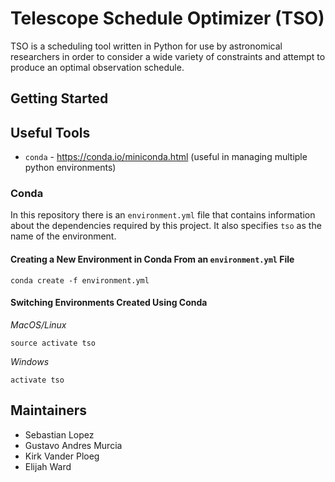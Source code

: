 # Telescope Schedule Optimizer (TSO)

TSO is a scheduling tool written in Python for use by astronomical researchers in order to consider a wide variety of constraints and attempt to produce an optimal observation schedule.

## Getting Started

## Useful Tools

- `conda` - https://conda.io/miniconda.html (useful in managing multiple python environments)

### Conda

In this repository there is an `environment.yml` file that contains information about the dependencies required by this project. It also specifies `tso` as the name of the environment.

#### Creating a New Environment in Conda From an `environment.yml` File

```
conda create -f environment.yml
```

#### Switching Environments Created Using Conda

*MacOS/Linux*
```
source activate tso
```
*Windows*
```
activate tso
```

## Maintainers

- Sebastian Lopez
- Gustavo Andres Murcia
- Kirk Vander Ploeg
- Elijah Ward

